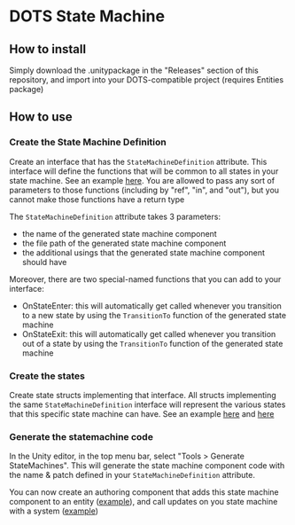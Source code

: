 
# DOTS State Machine

## How to install
Simply download the .unitypackage in the "Releases" section of this repository, and import into your DOTS-compatible project (requires Entities package)


## How to use

### Create the State Machine Definition
Create an interface that has the `StateMachineDefinition` attribute. This interface will define the functions that will be common to all states in your state machine. See an example [here](https://github.com/PhilSA/DOTSStateMachine/blob/master/Assets/_Samples/Basic/Scripts/StateMachine/BasicStateMachineDefinition.cs). You are allowed to pass any sort of parameters to those functions (including by "ref", "in", and "out"), but you cannot make those functions have a return type

The `StateMachineDefinition` attribute takes 3 parameters:
* the name of the generated state machine component
* the file path of the generated state machine component
* the additional usings that the generated state machine component should have

Moreover, there are two special-named functions that you can add to your interface:
* OnStateEnter: this will automatically get called whenever you transition to a new state by using the `TransitionTo` function of the generated state machine
* OnStateExit: this will automatically get called whenever you transition out of a state by using the `TransitionTo` function of the generated state machine

### Create the states
Create state structs implementing that interface. All structs implementing the same `StateMachineDefinition` interface will represent the various states that this specific state machine can have. See an example [here](https://github.com/PhilSA/DOTSStateMachine/blob/master/Assets/_Samples/Basic/Scripts/StateMachine/StateMove.cs) and [here](https://github.com/PhilSA/DOTSStateMachine/blob/master/Assets/_Samples/Basic/Scripts/StateMachine/StateRotate.cs)

### Generate the statemachine code
In the Unity editor, in the top menu bar, select "Tools > Generate StateMachines". This will generate the state machine component code with the name & patch defined in your `StateMachineDefinition` attribute.

You can now create an authoring component that adds this state machine component to an entity ([example](https://github.com/PhilSA/DOTSStateMachine/blob/master/Assets/_Samples/Basic/Scripts/ActorAuthoring.cs)), and call updates on you state machine with a system ([example](https://github.com/PhilSA/DOTSStateMachine/blob/master/Assets/_Samples/Basic/Scripts/ActorSystem.cs))
